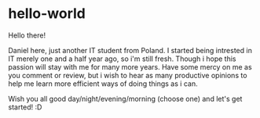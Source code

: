 # hello-world


Hello there!

Daniel here, just another IT student from Poland. I started being intrested in IT merely
one and a half year ago, so i'm still fresh. Though i hope this passion will stay with me for many more years.
Have some mercy on me as you comment or review, but i wish to hear as many productive opinions to help me 
learn more efficient ways of doing things as i can. 

Wish you all good day/night/evening/morning (choose one) and let's get started! :D
